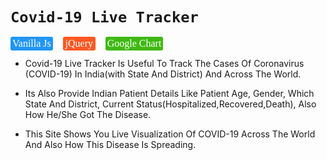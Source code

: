  # `Covid-19 Live Tracker`

<span style='background-color:rgb(33,150,243,1);padding:2px 3px 3px 3px; border-radius:3px; color:white;font-size:16px;font-family:Verdana'>Vanilla Js</span>&nbsp;&nbsp;&nbsp;
<span style='background-color:#FF5722;padding:2px 4px 3px 4px; border-radius:3px; color:white;font-size:16px;font-family:Verdana'>jQuery</span>&nbsp;&nbsp;&nbsp;
<span style='background-color:#3fb911;padding:2px 3px 3px 3px; border-radius:3px; color:white;font-size:16px;font-family:Verdana'>Google Chart</span>


* Covid-19 Live Tracker Is Useful To Track The Cases Of Coronavirus (COVID-19) In India(with State And District) And Across The World. 

* Its Also Provide Indian Patient Details Like Patient Age, Gender, Which State And District, Current Status(Hospitalized,Recovered,Death), Also How He/She Got The Disease. 

* This Site Shows You Live Visualization Of COVID-19 Across The World And Also How This Disease Is Spreading.

